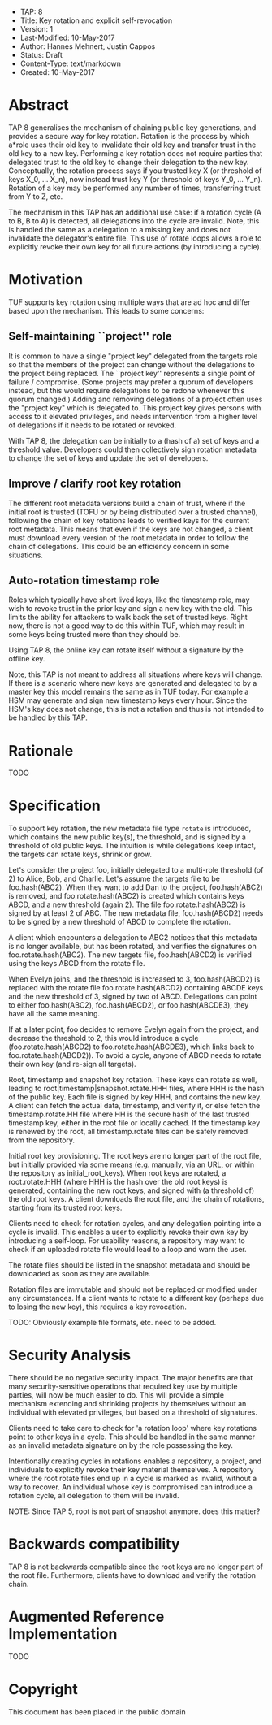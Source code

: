 * TAP: 8
* Title: Key rotation and explicit self-revocation
* Version: 1
* Last-Modified: 10-May-2017
* Author: Hannes Mehnert, Justin Cappos
* Status: Draft
* Content-Type: text/markdown
* Created: 10-May-2017


# Abstract

TAP 8 generalises the mechanism of chaining public key generations, and
provides a secure way for key rotation.  Rotation is the process by
which a*role uses their old key to invalidate their old key and transfer
trust in the old key to a new key.  Performing a key rotation does not
require parties that delegated trust to the old key to change their
delegation to the new key.  Conceptually, the rotation process says if
you trusted key X (or threshold of keys X_0, ... X_n), now instead trust
key Y (or threshold of keys Y_0, ... Y_n).  Rotation of a key may be
performed any number of times, transferring trust from Y to Z, etc.

The mechanism in this TAP has an additional use case:  if a rotation
cycle (A to B, B to A) is detected, all delegations into the cycle are
invalid.  Note, this is handled the same as a delegation to a missing key
and does not invalidate the delegator's entire file.  This use of rotate
loops allows a role to explicitly revoke their own key for all future 
actions (by introducing a cycle).  

# Motivation

TUF supports key rotation using multiple ways that are ad hoc and differ
based upon the mechanism.  This leads to some concerns:


## Self-maintaining ``project'' role

It is common to have a single "project key" delegated from the targets
role so that the members of the project can change without the
delegations to the project being replaced.  The ``project key''
represents a single point of failure / compromise.  (Some projects may
prefer a quorum of developers instead, but this would require
delegations to be redone whenever this quorum changed.) Adding and
removing delegations of a project often uses the "project key" which is
delegated to.  This project key gives persons with access to it elevated
privileges, and needs intervention from a higher level of delegations if
it needs to be rotated or revoked.

With TAP 8, the delegation can be initially to a (hash of a) set of keys
and a threshold value.  Developers could then collectively sign rotation
metadata to change the set of keys and update the set of developers.


## Improve / clarify root key rotation

The different root metadata versions build a chain of trust, where if
the initial root is trusted (TOFU or by being distributed over a trusted
channel), following the chain of key rotations leads to verified keys
for the current root metadata.  This means that even if the keys are not
changed, a client must download every version of the root metadata in
order to follow the chain of delegations.  This could be an efficiency
concern in some situations.


## Auto-rotation timestamp role

Roles which typically have short lived keys, like the timestamp role,
may wish to revoke trust in the prior key and sign a new key with the
old.  This limits the ability for attackers to walk back the set of
trusted keys.  Right now, there is not a good way to do this within TUF,
which may result in some keys being trusted more than they should be.


Using TAP 8, the online key can rotate itself without a signature by the
offline key.

Note, this TAP is not meant to address all situations where keys will
change.  If there is a scenario where new keys are generated and
delegated to by a master key this model remains the same as in TUF
today.  For example a HSM may generate and sign new timestamp keys every
hour.  Since the HSM's key does not change, this is not a rotation and
thus is not intended to be handled by this TAP.


# Rationale

TODO

# Specification

To support key rotation, the new metadata file type `rotate` is
introduced, which contains the new public key(s), the threshold, and is
signed by a threshold of old public keys.   The intuition is while
delegations keep intact, the targets can rotate keys, shrink or grow.

Let's consider the project foo, initially delegated to a multi-role
threshold (of 2) to Alice, Bob, and Charlie.  Let's assume the targets
file to be foo.hash(ABC2).  When they want to add Dan to the project,
foo.hash(ABC2) is removed, and foo.rotate.hash(ABC2) is created which
contains keys ABCD, and a new threshold (again 2).   The file
foo.rotate.hash(ABC2) is signed by at least 2 of ABC.  The new metadata
file, foo.hash(ABCD2) needs to be signed by a new threshold of ABCD to
complete the rotation.

A client which encounters a delegation to ABC2 notices that this
metadata is no longer available, but has been rotated, and verifies the
signatures on foo.rotate.hash(ABC2).  The new targets file,
foo.hash(ABCD2) is verified using the keys ABCD from the rotate file.

When Evelyn joins, and the threshold is increased to 3, foo.hash(ABCD2)
is replaced with the rotate file foo.rotate.hash(ABCD2) containing ABCDE
keys and the new threshold of 3, signed by two of ABCD.  Delegations can
point to either foo.hash(ABC2), foo.hash(ABCD2), or foo.hash(ABCDE3),
they have all the same meaning.

If at a later point, foo decides to remove Evelyn again from the
project, and decrease the threshold to 2, this would introduce a cycle
(foo.rotate.hash(ABCD2) to foo.rotate.hash(ABCDE3), which links back to
foo.rotate.hash(ABCD2)).  To avoid a cycle, anyone of ABCD needs to
rotate their own key (and re-sign all targets).

Root, timestamp and snapshot key rotation.  These keys can rotate as
well, leading to root|timestamp|snapshot.rotate.HHH files, where HHH is
the hash of the public key.   Each file is signed by key HHH, and
contains the new key.  A client can fetch the actual data, timestamp,
and verify it, or else fetch the timestamp.rotate.HH file where HH is
the secure hash of the last trusted timestamp key, either in the root
file or locally cached.  If the timestamp key is renewed by the root,
all timestamp.rotate files can be safely removed from the repository.

Initial root key provisioning.  The root keys are no longer part of the
root file, but initially provided via some means (e.g. manually, via an
URL, or within the repository as initial_root_keys).  When root keys are
rotated, a root.rotate.HHH (where HHH is the hash over the old root
keys) is generated, containing the new root keys, and signed with (a
threshold of) the old root keys.  A client downloads the root file, and
the chain of rotations, starting from its trusted root keys.

Clients need to check for rotation cycles, and any delegation pointing
into a cycle is invalid.  This enables a user to explicitly revoke their
own key by introducing a self-loop.  For usability reasons, a repository
may want to check if an uploaded rotate file would lead to a loop and
warn the user.

The rotate files should be listed in the snapshot metadata and should be
downloaded as soon as they are available.

Rotation files are immutable and should not be replaced or modified
under any circumstances.  If a client wants to rotate to a different key
(perhaps due to losing the new key), this requires a key revocation.

TODO: Obviously example file formats, etc. need to be added.

# Security Analysis

There should be no negative security impact.  The major benefits are 
that many security-sensitive operations that required key use by 
multiple parties, will now be much easier to do.  This will 
provide a simple mechanism extending and shrinking projects by
themselves without an individual with elevated privileges, but based 
on a threshold of signatures.

Clients need to take care to check for 'a rotation loop' where key
rotations point to other keys in a cycle.  This should be handled in the
same manner as an invalid metadata signature on by the role possessing
the key.

Intentionally creating cycles in rotations enables a repository, a
project, and individuals to explicitly revoke their key material
themselves.  A repository where the root rotate files end up in a cycle
is marked as invalid, without a way to recover.  An individual whose key
is compromised can introduce a rotation cycle, all delegation to them
will be invalid.

NOTE: Since TAP 5, root is not part of snapshot anymore. does this matter?

# Backwards compatibility

TAP 8 is not backwards compatible since the root keys are no longer part
of the root file.  Furthermore, clients have to download and verify the
rotation chain.

# Augmented Reference Implementation

TODO

# Copyright

This document has been placed in the public domain
